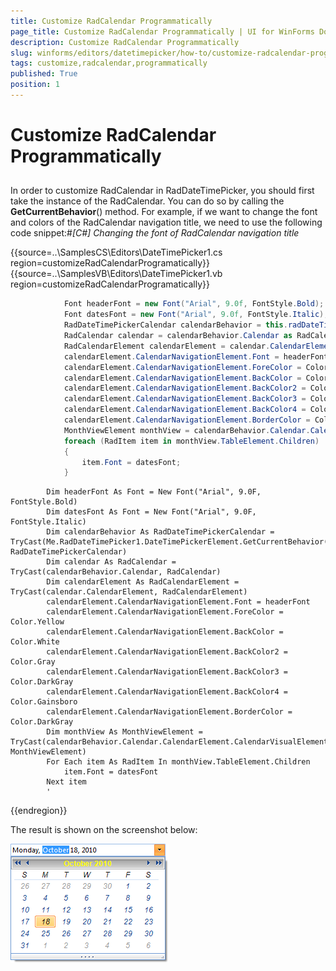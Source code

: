 ```yaml
---
title: Customize RadCalendar Programmatically
page_title: Customize RadCalendar Programmatically | UI for WinForms Documentation
description: Customize RadCalendar Programmatically
slug: winforms/editors/datetimepicker/how-to/customize-radcalendar-programmatically
tags: customize,radcalendar,programmatically
published: True
position: 1
---
```


# Customize RadCalendar Programmatically
 
## 

In order to customize RadCalendar in RadDateTimePicker, you should first take the instance of the RadCalendar. You can do so by calling the __GetCurrentBehavior__() method. For example, if we want to change the font and colors of the RadCalendar navigation title, we need to use the following code snippet:#_[C#] Changing the font of RadCalendar navigation title_
 
{{source=..\SamplesCS\Editors\DateTimePicker1.cs region=customizeRadCalendarProgramatically}} 
{{source=..\SamplesVB\Editors\DateTimePicker1.vb region=customizeRadCalendarProgramatically}} 

````C#
            Font headerFont = new Font("Arial", 9.0f, FontStyle.Bold);
            Font datesFont = new Font("Arial", 9.0f, FontStyle.Italic);
            RadDateTimePickerCalendar calendarBehavior = this.radDateTimePicker1.DateTimePickerElement.GetCurrentBehavior() as RadDateTimePickerCalendar;
            RadCalendar calendar = calendarBehavior.Calendar as RadCalendar;
            RadCalendarElement calendarElement = calendar.CalendarElement as RadCalendarElement;
            calendarElement.CalendarNavigationElement.Font = headerFont;
            calendarElement.CalendarNavigationElement.ForeColor = Color.Yellow;
            calendarElement.CalendarNavigationElement.BackColor = Color.White;
            calendarElement.CalendarNavigationElement.BackColor2 = Color.Gray;
            calendarElement.CalendarNavigationElement.BackColor3 = Color.DarkGray;
            calendarElement.CalendarNavigationElement.BackColor4 = Color.Gainsboro;
            calendarElement.CalendarNavigationElement.BorderColor = Color.DarkGray;
            MonthViewElement monthView = calendarBehavior.Calendar.CalendarElement.CalendarVisualElement as MonthViewElement;
            foreach (RadItem item in monthView.TableElement.Children)
            {
                item.Font = datesFont;
            }
````
````VB.NET
        Dim headerFont As Font = New Font("Arial", 9.0F, FontStyle.Bold)
        Dim datesFont As Font = New Font("Arial", 9.0F, FontStyle.Italic)
        Dim calendarBehavior As RadDateTimePickerCalendar = TryCast(Me.RadDateTimePicker1.DateTimePickerElement.GetCurrentBehavior(), RadDateTimePickerCalendar)
        Dim calendar As RadCalendar = TryCast(calendarBehavior.Calendar, RadCalendar)
        Dim calendarElement As RadCalendarElement = TryCast(calendar.CalendarElement, RadCalendarElement)
        calendarElement.CalendarNavigationElement.Font = headerFont
        calendarElement.CalendarNavigationElement.ForeColor = Color.Yellow
        calendarElement.CalendarNavigationElement.BackColor = Color.White
        calendarElement.CalendarNavigationElement.BackColor2 = Color.Gray
        calendarElement.CalendarNavigationElement.BackColor3 = Color.DarkGray
        calendarElement.CalendarNavigationElement.BackColor4 = Color.Gainsboro
        calendarElement.CalendarNavigationElement.BorderColor = Color.DarkGray
        Dim monthView As MonthViewElement = TryCast(calendarBehavior.Calendar.CalendarElement.CalendarVisualElement, MonthViewElement)
        For Each item As RadItem In monthView.TableElement.Children
            item.Font = datesFont
        Next item
        '
````

{{endregion}} 
 

The result is shown on the screenshot below:

![editors-datetimepicker-how-to-customize-radcalendar-programmatically 001](images/editors-datetimepicker-how-to-customize-radcalendar-programmatically001.png)


